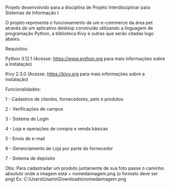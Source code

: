 Projeto desenvolvido para a disciplina de Projeto Interdisciplinar para Sistemas de Informação I

O projeto representa o funcionamento de um e-commerce da área pet através de um aplicativo desktop construído utilizando a linguagem de programação Python, a biblioteca Kivy e outras que serão citadas logo abaixo.

Requisitos:

Python 3.12.1 (Acesse: https://www.python.org para mais informações sobre a instalação)

Kivy 2.3.0 (Acesse: https://kivy.org para mais informações sobre a instalação)

Funcionalidades:

1 - Cadastros de clientes, fornecedores, pets e produtos

2 - Verificações de campos

3 - Sistema de Login 

4 - Loja e operações de compra e venda básicas

5 - Envio de e-mail

6 - Gerenciamento de Loja por parte do fornecedor

7 - Sistema de depósito

Obs: Para cadastradar um produto juntamente de sua foto passe o caminho absoluto onde a imagem está + nomedaimagem.png (o formato deve ser png)
Ex: C:\Users\Usario\Downloads\nomedaimagem.png






